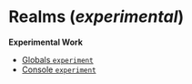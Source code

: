﻿# Realms (_experimental_)

**Experimental Work**

- [Globals `experiment`](./globals.html)
- [Console `experiment`](/console/experiments/dom-console/index.html)
